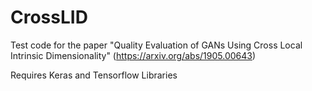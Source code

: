 # CrossLID

Test code for the paper "Quality Evaluation of GANs Using Cross Local Intrinsic Dimensionality"
(https://arxiv.org/abs/1905.00643)

Requires Keras and Tensorflow Libraries
